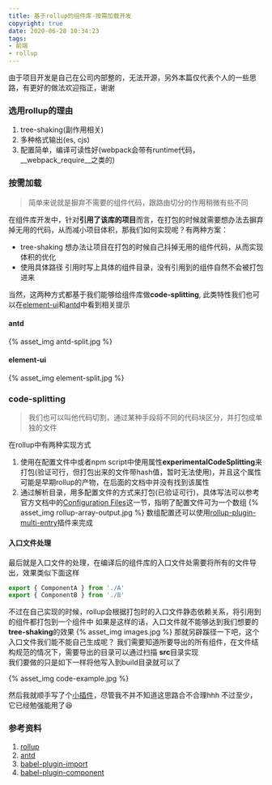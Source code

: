 ```yaml
---
title: 基于rollup的组件库-按需加载开发
copyright: true
date: 2020-06-28 10:34:23
tags: 
- 前端
- rollup
---
```

由于项目开发是自己在公司内部整的，无法开源，另外本篇仅代表个人的一些思路，有更好的做法欢迎指正，谢谢

### 选用rollup的理由
1. tree-shaking(副作用相关)
2. 多种格式输出(es, cjs)
3. 配置简单，编译可读性好(webpack会带有runtime代码，\_\_webpack_require\_\_之类的)

<!--more-->

### 按需加载
> 简单来说就是摒弃不需要的组件代码，跟路由切分的作用稍微有些不同

在组件库开发中，针对**引用了该库的项目**而言，在打包的时候就需要想办法去摒弃掉无用的代码，从而减小项目体积，那我们如何实现呢？有两种方案：  
* tree-shaking
  想办法让项目在打包的时候自己抖掉无用的组件代码，从而实现体积的优化
* 使用具体路径
  引用时写上具体的组件目录，没有引用到的组件自然不会被打包进来  

当然，这两种方式都基于我们能够给组件库做**code-splitting**, 此类特性我们也可以在[element-ui](http://element-cn.eleme.io/#/zh-CN)和[antd](https://ant.design/)中看到相关提示
#### antd
{% asset_img antd-split.jpg %}
#### element-ui
{% asset_img element-split.jpg %}

### code-splitting
  >我们也可以叫他代码切割，通过某种手段将不同的代码块区分，并打包成单独的文件   
  
  在rollup中有两种实现方式
  1. 使用在配置文件中或者npm script中使用属性**experimentalCodeSplitting**来打包(验证可行，但打包出来的文件带hash值，暂时无法使用)，并且这个属性可能是早期rollup的产物，在后面的文档中并没有找到该属性
  2. 通过解析目录，用多配置文件的方式来打包(已验证可行)，具体写法可以参考官方文档中的[Configuration Files](https://rollupjs.org/guide/en/#configuration-files)这一节，指明了配置文件可为一个数组
  {% asset_img rollup-array-output.jpg %}
  数组配置还可以使用[rollup-plugin-multi-entry](https://github.com/rollup/rollup-plugin-multi-entry)插件来完成  
#### 入口文件处理
  最后就是入口文件的处理，在编译后的组件库的入口文件处需要将所有的文件导出，效果类似下面这样
  ```js
  export { ComponentA } from './A'
  export { ComponentB } from './B'
  ```
  不过在自己实现的时候，rollup会根据打包时的入口文件静态依赖关系，将引用到的组件都打包到一个组件中
  如果是这样的话，入口文件就不能够达到我们想要的**tree-shaking**的效果 
  {% asset_img images.jpg %} 
  那就另辟蹊径一下吧，这个入口文件我们能不能自己生成呢？
  我们需要知道所要导出的所有组件，在文件结构规范的情况下，需要导出的目录可以通过扫描 **src**目录实现  
  我们要做的只是如下一样将他写入到build目录就可以了

  {% asset_img code-example.jpg %}

  然后我就顺手写了个[小插件](https://github.com/OctupleSakura/rollup-generate-entry)，尽管我不并不知道这思路合不合理hhh
  不过至少，它已经勉强能用了:laughing:

### 参考资料
1. [rollup](https://rollupjs.org/guide/en/)
2. [antd](https://ant.design/docs/react/introduce-cn)
3. [babel-plugin-import](https://github.com/ant-design/babel-plugin-import)
4. [babel-plugin-component](https://github.com/ElementUI/babel-plugin-component)